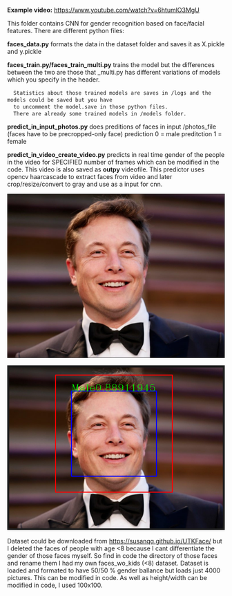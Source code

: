 <b>Example video:</b> https://www.youtube.com/watch?v=6htumlO3MgU

This folder contains CNN for gender recognition based on face/facial features.
There are different python files:

  <b>faces_data.py</b> formats the data in the dataset folder and saves it as X.pickle and y.pickle
  
  <b>faces_train.py/faces_train_multi.py</b> trains the model but the differences between the two are those that
    _multi.py has different variations of models which you specify in the header.
      
      Statistics about those trained models are saves in /logs and the models could be saved but you have
      to uncomment the model.save in those python files.
      There are already some trained models in /models folder.
  
  <b>predict_in_input_photos.py</b> does preditions of faces in input /photos_file (faces have to be precropped-only face)
    prediction 0 = male
    preditction 1 = female
  
   <b>predict_in_video_create_video.py</b> predicts in real time gender of the people in the video for SPECIFIED number of frames
    which can be modified in the code. This video is also saved as <b>outpy</b> videofile.
    This predictor uses opencv haarcascade to extract faces from video and later crop/resize/convert to gray and use
    as a input for cnn.
    
![alt text](https://github.com/PeterKillerio/Neural_Networks/blob/master/Tensorflow/Gender%20recognition%20with%20faces/faces/elon_original.png?raw=true)
   
![alt text](https://github.com/PeterKillerio/Neural_Networks/blob/master/Tensorflow/Gender%20recognition%20with%20faces/faces/elon_recognized.png?raw=true)


Dataset could be downloaded from https://susanqq.github.io/UTKFace/ 
but I deleted the faces of people with age <8 because I cant differentiate the gender of those faces myself.
So find in code the directory of those faces and rename them I had my own faces_wo_kids (<8) dataset.
Dataset is loaded and formated to have 50/50 % gender ballance but loads just 4000 pictures. This can be modified in code.
As well as height/width can be modified in code, I used 100x100.


